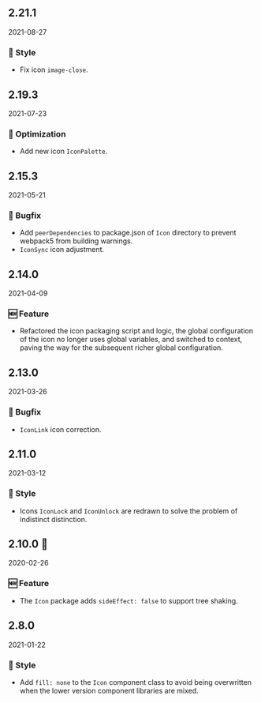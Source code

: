 ## 2.21.1

2021-08-27

### 💅 Style

- Fix icon `image-close`.

## 2.19.3

2021-07-23

### 💎 Optimization

- Add new icon `IconPalette`.


## 2.15.3

2021-05-21

### 🐛 Bugfix

- Add `peerDependencies` to package.json of `Icon` directory to prevent webpack5 from building warnings.
- `IconSync` icon adjustment.

## 2.14.0

2021-04-09

### 🆕 Feature

- Refactored the icon packaging script and logic, the global configuration of the icon no longer uses global variables, and switched to context, paving the way for the subsequent richer global configuration.

## 2.13.0

2021-03-26

### 🐛 Bugfix

- `IconLink` icon correction.


## 2.11.0

2021-03-12

### 💅 Style

- Icons `IconLock` and `IconUnlock` are redrawn to solve the problem of indistinct distinction.


## 2.10.0 🏮

2020-02-26

### 🆕 Feature

- The `Icon` package adds `sideEffect: false` to support tree shaking.

## 2.8.0

2021-01-22

### 💅 Style

- Add `fill: none` to the `Icon` component class to avoid being overwritten when the lower version component libraries are mixed.




